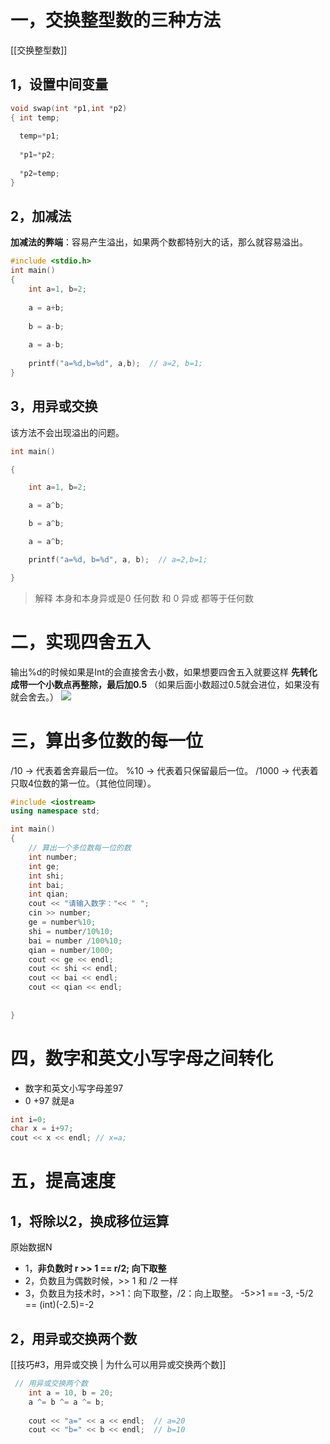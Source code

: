 # 一，交换整型数的三种方法
[[交换整型数]]
## 1，设置中间变量
```C
void swap(int *p1,int *p2) 
{ int temp;
 
  temp=*p1;
   
  *p1=*p2;
   
  *p2=temp;
}
```

## 2，加减法
**加减法的弊端**：容易产生溢出，如果两个数都特别大的话，那么就容易溢出。
```C
#include <stdio.h>
int main()
{
	int a=1, b=2;
	
	a = a+b;
	
	b = a-b;
	
	a = a-b;
	
	printf("a=%d,b=%d", a,b);  // a=2, b=1;
}
```

## 3，用异或交换
该方法不会出现溢出的问题。
```C
int main()

{

    int a=1, b=2;

    a = a^b;

    b = a^b;

    a = a^b;

    printf("a=%d, b=%d", a, b);  // a=2,b=1;

}
```

> 解释
> 本身和本身异或是0
> 任何数 和 0 异或 都等于任何数
# 二，实现四舍五入
输出%d的时候如果是Int的会直接舍去小数，如果想要四舍五入就要这样
**先转化成带一个小数点再整除，最后加0.5** （如果后面小数超过0.5就会进位，如果没有就会舍去。）
![](https://tuceng-1312762148.cos.ap-nanjing.myqcloud.com/Obsidian/%E5%9B%9B%E8%88%8D%E4%BA%94%E5%85%A5.png)

# 三，算出多位数的每一位
/10 -> 代表着舍弃最后一位。
%10 -> 代表着只保留最后一位。
/1000 -> 代表着只取4位数的第一位。（其他位同理）。
```C++
#include <iostream>
using namespace std;

int main()
{
	// 算出一个多位数每一位的数 
	int number;
	int ge;
	int shi;
	int bai;
	int qian;
	cout << "请输入数字："<< " "; 
	cin >> number;
	ge = number%10;
	shi = number/10%10;
	bai = number /100%10;
	qian = number/1000;
	cout << ge << endl;  
	cout << shi << endl;
	cout << bai << endl;
	cout << qian << endl;
	
	 
}
```

# 四，数字和英文小写字母之间转化
- 数字和英文小写字母差97
- 0 +97 就是a
```C++
int i=0;
char x = i+97;
cout << x << endl; // x=a;
```

# 五，提高速度
## 1，将除以2，换成移位运算
原始数据N
- 1，**非负数时 r >> 1  ==  r/2;  向下取整** 
- 2，负数且为偶数时候，>> 1 和 /2 一样
- 3，负数且为技术时，>>1：向下取整，/2：向上取整。  -5>>1 == -3,  -5/2 == (int)(-2.5)=-2

## 2，用异或交换两个数
[[技巧#3，用异或交换 | 为什么可以用异或交换两个数]]
```c++
 // 用异或交换两个数
	int a = 10, b = 20;
	a ^= b ^= a ^= b;
	
	cout << "a=" << a << endl;  // a=20
	cout << "b=" << b << endl;  // b=10
```
